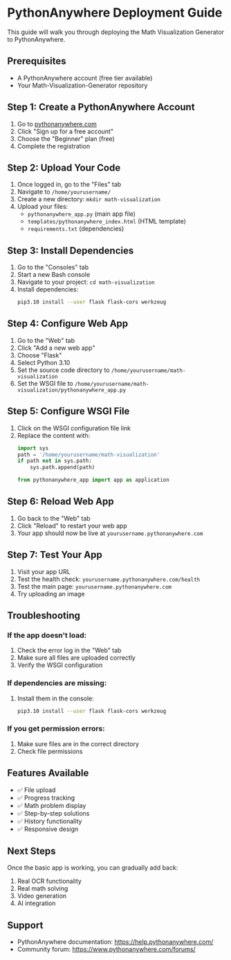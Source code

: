 # PythonAnywhere Deployment Guide

This guide will walk you through deploying the Math Visualization Generator to PythonAnywhere.

## Prerequisites
- A PythonAnywhere account (free tier available)
- Your Math-Visualization-Generator repository

## Step 1: Create a PythonAnywhere Account
1. Go to [pythonanywhere.com](https://www.pythonanywhere.com)
2. Click "Sign up for a free account"
3. Choose the "Beginner" plan (free)
4. Complete the registration

## Step 2: Upload Your Code
1. Once logged in, go to the "Files" tab
2. Navigate to `/home/yourusername/`
3. Create a new directory: `mkdir math-visualization`
4. Upload your files:
   - `pythonanywhere_app.py` (main app file)
   - `templates/pythonanywhere_index.html` (HTML template)
   - `requirements.txt` (dependencies)

## Step 3: Install Dependencies
1. Go to the "Consoles" tab
2. Start a new Bash console
3. Navigate to your project: `cd math-visualization`
4. Install dependencies:
   ```bash
   pip3.10 install --user flask flask-cors werkzeug
   ```

## Step 4: Configure Web App
1. Go to the "Web" tab
2. Click "Add a new web app"
3. Choose "Flask"
4. Select Python 3.10
5. Set the source code directory to `/home/yourusername/math-visualization`
6. Set the WSGI file to `/home/yourusername/math-visualization/pythonanywhere_app.py`

## Step 5: Configure WSGI File
1. Click on the WSGI configuration file link
2. Replace the content with:
   ```python
   import sys
   path = '/home/yourusername/math-visualization'
   if path not in sys.path:
       sys.path.append(path)
   
   from pythonanywhere_app import app as application
   ```

## Step 6: Reload Web App
1. Go back to the "Web" tab
2. Click "Reload" to restart your web app
3. Your app should now be live at `yourusername.pythonanywhere.com`

## Step 7: Test Your App
1. Visit your app URL
2. Test the health check: `yourusername.pythonanywhere.com/health`
3. Test the main page: `yourusername.pythonanywhere.com`
4. Try uploading an image

## Troubleshooting

### If the app doesn't load:
1. Check the error log in the "Web" tab
2. Make sure all files are uploaded correctly
3. Verify the WSGI configuration

### If dependencies are missing:
1. Install them in the console:
   ```bash
   pip3.10 install --user flask flask-cors werkzeug
   ```

### If you get permission errors:
1. Make sure files are in the correct directory
2. Check file permissions

## Features Available
- ✅ File upload
- ✅ Progress tracking
- ✅ Math problem display
- ✅ Step-by-step solutions
- ✅ History functionality
- ✅ Responsive design

## Next Steps
Once the basic app is working, you can gradually add back:
1. Real OCR functionality
2. Real math solving
3. Video generation
4. AI integration

## Support
- PythonAnywhere documentation: https://help.pythonanywhere.com/
- Community forum: https://www.pythonanywhere.com/forums/
